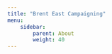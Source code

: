 ```yaml
---
title: "Brent East Campaigning"
menu:
    sidebar: 
        parent: About
        weight: 40
---
```

